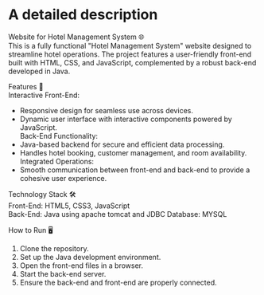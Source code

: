 # A detailed description 
Website for Hotel Management System  🌐  
This is a fully functional "Hotel Management System" website designed to streamline hotel operations. The project features a user-friendly front-end built with HTML, CSS, and JavaScript, complemented by a robust back-end developed in Java.  

 Features 🚀  
Interactive Front-End:  
  - Responsive design for seamless use across devices.  
  - Dynamic user interface with interactive components powered by JavaScript.  
Back-End Functionality:  
  - Java-based backend for secure and efficient data processing.  
  - Handles hotel booking, customer management, and room availability.  
Integrated Operations:  
  - Smooth communication between front-end and back-end to provide a cohesive user experience.  

 Technology Stack 🛠️  
Front-End: HTML5, CSS3, JavaScript  
Back-End: Java  using apache tomcat and JDBC 
Database:  MYSQL

 How to Run 🖥️  
1. Clone the repository.  
2. Set up the Java development environment.  
3. Open the front-end files in a browser.  
4. Start the back-end server.  
5. Ensure the back-end and front-end are properly connected.  
